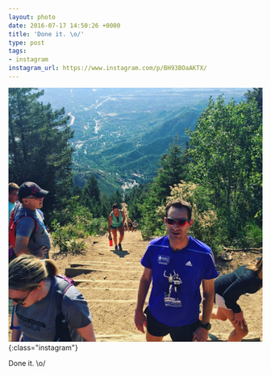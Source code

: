 ```yaml
---
layout: photo
date: 2016-07-17 14:50:26 +0000
title: 'Done it. \o/'
type: post
tags:
- instagram
instagram_url: https://www.instagram.com/p/BH93BOaAKTX/
---
```


![Instagram - BH93BOaAKTX](/img/BH93BOaAKTX.jpg){:class="instagram"}

Done it. \o/
